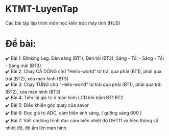 # KTMT-LuyenTap
Các bài tập lập trình môn học kiến trúc máy tính (HUS)

# Đề bài:

:heavy_check_mark: Bài 1: Blinking Leg. Đèn sáng (BT1), Đèn tối (BT2), Sáng - Tối - Sáng - Tối - Sáng mãi (BT3) <br>
:heavy_check_mark: Bài 2: Chạy CẢ DÒNG chữ "Hello-world" từ trái qua phải (BT1), phải qua trái (BT2), xóa màn hình (BT3) <br>
:heavy_check_mark: Bài 3: Chạy TỪNG chữ "Hello-world" từ trái qua phải (BT1), phải qua trái (BT2), xóa màn hình (BT3) <br>
:heavy_check_mark: Bài 4: Tiến lùi giá trị ở màn hình LCD khi bấm BT1 BT2 <br>
:heavy_check_mark: Bài 5: Điều khiển góc quay của sevor <br>
:heavy_check_mark: Bài 6: Đọc giá trị ADC, cảm biến ánh sáng, ( gưỡng sáng 600 ) <br>
:heavy_check_mark: Bài 7: Viết chương trình đọc cảm biến nhiệt độ DHT11 và hiện thông số nhiệt độ, độ ẩm lên màn hình
